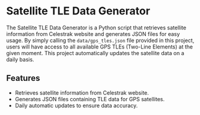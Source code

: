 # Satellite TLE Data Generator

The Satellite TLE Data Generator is a Python script that retrieves satellite information from Celestrak website and generates JSON files for easy usage. By simply calling the `data/gps_tles.json` file provided in this project, users will have access to all available GPS TLEs (Two-Line Elements) at the given moment. This project automatically updates the satellite data on a daily basis.

## Features

- Retrieves satellite information from Celestrak website.
- Generates JSON files containing TLE data for GPS satellites.
- Daily automatic updates to ensure data accuracy.

